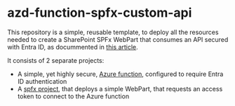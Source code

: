 # azd-function-spfx-custom-api

This repository is a simple, reusable template, to deploy all the resources needed to create a SharePoint SPFx WebPart that consumes an API secured with Entra ID, as docummented in [this article](https://learn.microsoft.com/en-us/sharepoint/dev/spfx/use-aadhttpclient-enterpriseapi).  

It consists of 2 separate projects:
- A simple, yet highly secure, [Azure function](azure-function), configured to require Entra ID authentication
- A [spfx project](spfx-custom-api), that deploys a simple WebPart, that requests an access token to connect to the Azure function
